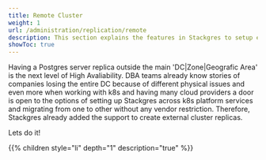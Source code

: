 ```yaml
---
title: Remote Cluster
weight: 1
url: /administration/replication/remote
description: This section explains the features in Stackgres to setup external replication clusters.
showToc: true
---
```


Having a Postgres server replica outside the main 'DC|Zone|Geografic Area' is the next level of High Avaliability. DBA teams already know stories of companies losing the entire DC because of different physical issues and even more when working with k8s and having many cloud providers a door is open to the options of setting up Stackgres across k8s platform services and migrating from one to other without any vendor restriction. Therefore, Stackgres already added the support to create external cluster replicas.

Lets do it!

{{% children style="li" depth="1" description="true" %}}
